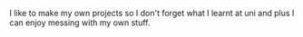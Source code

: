 I like to make my own projects so I don't forget what I learnt at uni and plus I can enjoy messing with my own stuff.

<!---
nightme237/nightme237 is a ✨ special ✨ repository because its `README.md` (this file) appears on your GitHub profile.
You can click the Preview link to take a look at your changes.
--->
